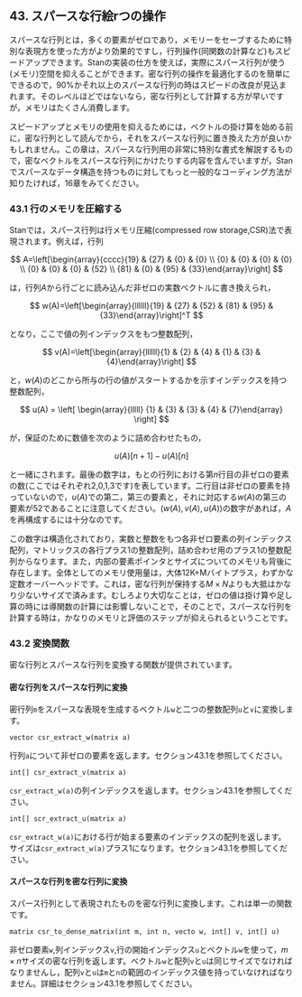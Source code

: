 ## 43. スパースな行絵rつの操作

スパースな行列とは，多くの要素がゼロであり，メモリーをセーブするために特別な表現方を使った方がより効果的ですし，行列操作(同関数の計算など)もスピードアップできます。Stanの実装の仕方を使えば，実際にスパース行列が使う(メモリ)空間を抑えることができます。密な行列の操作を最適化するのを簡単にできるので，90%かそれ以上のスパースな行列の時はスピードの改良が見込まれます。そのレベルほどではないなら，密な行列として計算する方が早いですが，メモリはたくさん消費します。

スピードアップとメモリの使用を抑えるためには，ベクトルの掛け算を始める前に，密な行列として読んでから，それをスパースな行列に置き換えた方が良いかもしれません。この章は，スパースな行列用の非常に特別な書式を解説するもので，密なベクトルをスパースな行列にかけたりする内容を含んでいますが，Stanでスパースなデータ構造を持つものに対してもっと一般的なコーディング方法が知りたければ，16章をみてください。

### 43.1 行のメモリを圧縮する

Stanでは，スパース行列は行メモリ圧縮(compressed row storage,CSR)法で表現されます。例えば，行列

$$  A=\left[\begin{array}{cccc}{19} & {27} & {0} & {0} \\ {0} & {0} & {0} & {0} \\ {0} & {0} & {0} & {52} \\ {81} & {0} & {95} & {33}\end{array}\right]  $$

は，行列$A$から行ごとに読み込んだ非ゼロの実数ベクトルに書き換えられ，

$$ w(A)=\left[\begin{array}{llllll}{19} & {27} & {52} & {81} & {95} & {33}\end{array}\right]^T $$

となり，ここで値の列インデックスをもつ整数配列，

$$ v(A)=\left[\begin{array}{llllll}{1} & {2} & {4} & {1} & {3} & {4}\end{array}\right] $$

と，$w(A)$のどこから所与の行の値がスタートするかを示すインデックスを持つ整数配列，

$$ u(A) = \left[ \begin{array}{lllll} {1} & {3} & {3} & {4} & {7}\end{array} \right] $$

が，保証のために数値を次のように詰め合わせたもの，

$$ u(A) \left[ n+1 \right] - u(A) \left[ n \right ]$$

と一緒にされます。最後の数字は，もとの行列における第$n$行目の非ゼロの要素の数(ここではそれぞれ2,0,1,3です)を表しています。二行目は非ゼロの要素を持っていないので，$u(A)$での第二，第三の要素と，それに対応する$w(A)$の第三の要素が52であることに注意してください。$(w(A),v(A),u(A))$の数字があれば，$A$を再構成するには十分なのです。

この数字は構造化されており，実数と整数をもつ各非ゼロ要素の列インデックス配列，マトリックスの各行プラス1の整数配列，詰め合わせ用のプラス1の整数配列からなります。また，内部の要素ポインタとサイズについてのメモリも背後に存在します。全体としてのメモリ使用量は，大体12K+Mバイトプラス，わずかな定数オーバーヘッドです。これは，密な行列が保持する$M \times N$よりも大抵はかなり少ないサイズで済みます。むしろより大切なことは，ゼロの値は掛け算や足し算の時には導関数の計算には影響しないことで，そのことで，スパースな行列を計算する時は，かなりのメモリと評価のステップが抑えられるということです。

### 43.2 変換関数

密な行列とスパースな行列を変換する関数が提供されています。

#### 密な行列をスパースな行列に変換

密行列`m`をスパースな表現を生成するベクトル`w`と二つの整数配列`u`と`v`に変換します。

```
vector csr_extract_w(matrix a)
```

行列`a`について非ゼロの要素を返します。セクション43.1を参照してください。

```
int[] csr_extract_v(matrix a)
```

`csr_extract_w(a)`の列インデックスを返します。セクション43.1を参照してください。

```
int[] scr_extract_u(matrix a)
```

`csr_extract_w(a)`における行が始まる要素のインデックスの配列を返します。サイズは`csr_extract_w(a)`プラス1になります。セクション43.1を参照してください。

#### スパースな行列を密な行列に変換

スパース行列として表現されたものを密な行列に変換します。これは単一の関数です。

```
matrix csr_to_dense_matrix(int m, int n, vecto w, int[] v, int[] u)
```

非ゼロ要素`w`,列インデックス`v`,行の開始インデックス`u`とベクトル`w`を使って，$m \times n$サイズの密な行列を返します。ベクトル`w`と配列`v`と`u`は同じサイズでなければなりませんし，配列`v`と`u`は`m`と`n`の範囲のインデックス値を持っていなければなりません。詳細はセクション43.1を参照してください。
